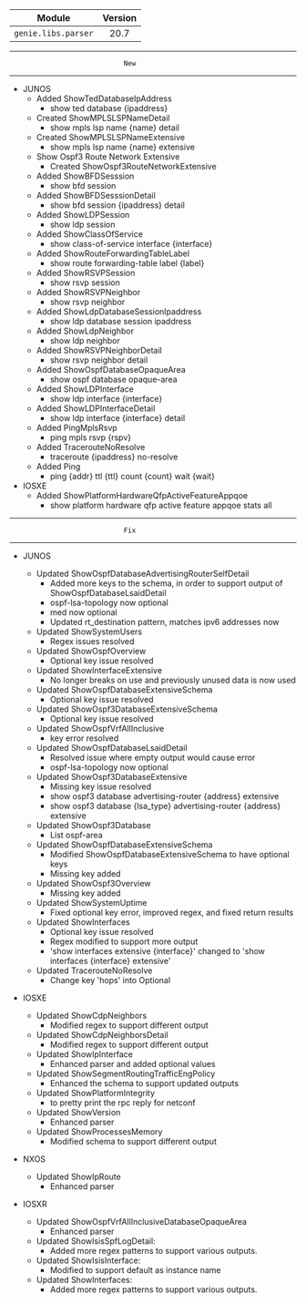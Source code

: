 | Module                  | Version       |
| ------------------------|:-------------:|
| ``genie.libs.parser``   |    20.7       |

--------------------------------------------------------------------------------
                                New
--------------------------------------------------------------------------------
* JUNOS
    * Added ShowTedDatabaseIpAddress
        * show ted database {ipaddress}
    * Created ShowMPLSLSPNameDetail
        * show mpls lsp name {name} detail
    * Created ShowMPLSLSPNameExtensive
        * show mpls lsp name {name} extensive
    * Show Ospf3 Route Network Extensive
        * Created ShowOspf3RouteNetworkExtensive
    * Added ShowBFDSesssion
        * show bfd session
    * Added ShowBFDSesssionDetail
        * show bfd session {ipaddress} detail
    * Added ShowLDPSession
        * show ldp session
    * Added ShowClassOfService
        * show class-of-service interface {interface}
    * Added ShowRouteForwardingTableLabel
        * show route forwarding-table label {label}
    * Added ShowRSVPSession
        * show rsvp session
    * Added ShowRSVPNeighbor
        * show rsvp neighbor
    * Added ShowLdpDatabaseSessionIpaddress
        * show ldp database session ipaddress
    * Added ShowLdpNeighbor
        * show ldp neighbor
    * Added ShowRSVPNeighborDetail
        * show rsvp neighbor detail
    * Added ShowOspfDatabaseOpaqueArea
        * show ospf database opaque-area
    * Added ShowLDPInterface
        * show ldp interface {interface}
    * Added ShowLDPInterfaceDetail
        * show ldp interface {interface} detail
    * Added PingMplsRsvp
        * ping mpls rsvp {rspv}
    * Added TracerouteNoResolve
        * traceroute {ipaddress} no-resolve
    * Added Ping
        * ping {addr} ttl {ttl} count {count} wait {wait}
* IOSXE
    * Added ShowPlatformHardwareQfpActiveFeatureAppqoe
        * show platform hardware qfp active feature appqoe stats all

--------------------------------------------------------------------------------
                                Fix
--------------------------------------------------------------------------------
* JUNOS
    * Updated ShowOspfDatabaseAdvertisingRouterSelfDetail
        * Added more keys to the schema, in order to support output of ShowOspfDatabaseLsaidDetail
        * ospf-lsa-topology now optional
        * med now optional
        * Updated rt_destination pattern, matches ipv6 addresses now
    * Updated ShowSystemUsers
        * Regex issues resolved
    * Updated ShowOspfOverview
        * Optional key issue resolved
    * Updated ShowInterfaceExtensive
        * No longer breaks on use and previously unused data is now used
    * Updated ShowOspfDatabaseExtensiveSchema
        * Optional key issue resolved
    * Updated ShowOspf3DatabaseExtensiveSchema
        * Optional key issue resolved
    * Updated ShowOspfVrfAllInclusive
        * key error resolved
    * Updated ShowOspfDatabaseLsaidDetail
        * Resolved issue where empty output would cause error
        * ospf-lsa-topology now optional
    * Updated ShowOspf3DatabaseExtensive
        * Missing key issue resolved
        * show ospf3 database advertising-router {address} extensive
        * show ospf3 database {lsa_type} advertising-router {address} extensive
    * Updated ShowOspf3Database
        * List ospf-area
    * Updated ShowOspfDatabaseExtensiveSchema
        * Modified ShowOspfDatabaseExtensiveSchema to have optional keys
        * Missing key added
    * Updated ShowOspf3Overview
        * Missing key added
    * Updated ShowSystemUptime
        * Fixed optional key error, improved regex, and fixed return results
    * Updated ShowInterfaces
        * Optional key issue resolved
        * Regex modified to support more output
        * 'show interfaces extensive {interface}' changed to 'show interfaces {interface} extensive'
    * Updated TracerouteNoResolve
        * Change key 'hops' into Optional
* IOSXE
    * Updated ShowCdpNeighbors
        * Modified regex to support different output
    * Updated ShowCdpNeighborsDetail
        * Modified regex to support different output
    * Updated ShowIpInterface
        * Enhanced parser and added optional values
    * Updated ShowSegmentRoutingTrafficEngPolicy
        * Enhanced the schema to support updated outputs
    * Updated ShowPlatformIntegrity
        * to pretty print the rpc reply for netconf
    * Updated ShowVersion
        * Enhanced parser
    * Updated ShowProcessesMemory
        * Modified schema to support different output

* NXOS
    * Updated ShowIpRoute
        * Enhanced parser

* IOSXR
    * Updated ShowOspfVrfAllInclusiveDatabaseOpaqueArea
        * Enhanced parser
    * Updated ShowIsisSpfLogDetail:
        * Added more regex patterns to support various outputs.
    * Updated ShowIsisInterface:
        * Modified to support default as instance name
    * Updated ShowInterfaces:
        * Added more regex patterns to support various outputs.

